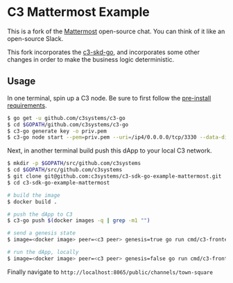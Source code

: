 # C3 Mattermost Example
This is a fork of the [Mattermost](https://www.mattermost.org/) open-source chat. You can think of it like an open-source Slack.

This fork incorporates the [c3-skd-go](https://github.com/c3systems/c3-sdk-go), and incorporates some other changes in order to make the business logic deterministic.

## Usage
In one terminal, spin up a C3 node. Be sure to first follow the [pre-install requirements](https://github.com/c3systems/c3-go#Install).
```bash
$ go get -u github.com/c3systems/c3-go
$ cd $GOPATH/github.com/c3systems/c3-go
$ c3-go generate key -o priv.pem
$ c3-go node start --pem=priv.pem --uri=/ip4/0.0.0.0/tcp/3330 --data-dir=~/.c3 --difficulty=5
```

Next, in another terminal build push this dApp to your local C3 network.
```bash
$ mkdir -p $GOPATH/src/github.com/c3systems
$ cd $GOPATH/src/github.com/c3systems
$ git clone git@github.com:c3systems/c3-sdk-go-example-mattermost.git
$ cd c3-sdk-go-example-mattermost

# build the image
$ docker build .

# push the dApp to C3
$ c3-go push $(docker images -q | grep -m1 "")

# send a genesis state
$ image=<docker image> peer=<c3 peer> genesis=true go run cmd/c3-frontend/main.go 

# run the dApp, locally
$ image=<docker image> peer=<c3 peer> genesis=false go run cmd/c3-frontend/main.go server --shouldNotListen=true
```

Finally navigate to `http://localhost:8065/public/channels/town-square`
